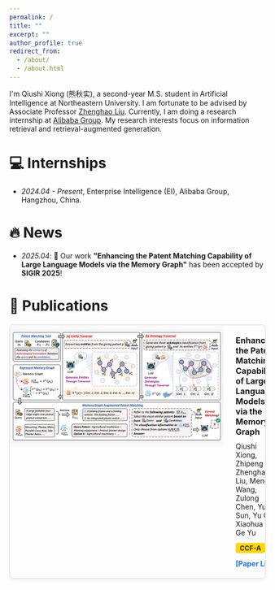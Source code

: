 ```yaml
---
permalink: /
title: ""
excerpt: ""
author_profile: true
redirect_from:
  - /about/
  - /about.html
---
```


I'm Qiushi Xiong (熊秋实), a second-year M.S. student in Artificial Intelligence at Northeastern University. I am fortunate to be advised by Associate Professor [Zhenghao Liu](https://edwardzh.github.io/). Currently, I am doing a research internship at [Alibaba Group](https://ali-home.alibaba.com/). My research interests focus on information retrieval and retrieval-augmented generation.

# 💻 Internships
- *2024.04 - Present*, Enterprise Intelligence (EI), Alibaba Group, Hangzhou, China.

# 🔥 News
- *2025.04*: 🎉 Our work **"Enhancing the Patent Matching Capability of Large Language Models via the Memory Graph"** has been accepted by **SIGIR 2025**!

# 📝 Publications

<div style="border: 1px solid #ddd; border-radius: 8px; overflow: hidden; max-width: 960px; margin: 20px auto; box-shadow: 0 4px 8px rgba(0,0,0,0.05); display: flex;">

  <div style="flex: 0 0 420px; height: 240px; display: flex; align-items: center; justify-content: center; background: #f9f9f9;">
    <img src="../images/model.png" alt="Paper Image" style="max-width: 100%; max-height: 100%; object-fit: contain;">
  </div>

  <div style="flex: 1; padding: 20px 24px;">
    <div style="font-weight: bold; font-size: 16px; margin-bottom: 10px;">
      Enhancing the Patent Matching Capability of Large Language Models via the Memory Graph
    </div>
    <div style="font-size: 14px; margin-bottom: 12px;">
      Qiushi Xiong, Zhipeng Xu, Zhenghao Liu, Mengjia Wang, Zulong Chen, Yue Sun, Yu Gu, Xiaohua Li, Ge Yu
    </div>
    <div style="background: #FFD700; color: #333; font-weight: bold; display: inline-block; padding: 2px 8px; border-radius: 4px; font-size: 13px;">
      CCF-A
    </div>
    <div style="margin-top: 12px;">
      <a href="https://arxiv.org/abs/2504.14845" target="_blank" style="color: #1a73e8; text-decoration: none; font-weight: bold; font-size: 14px;">[Paper Link]</a>
    </div>
  </div>

</div>
